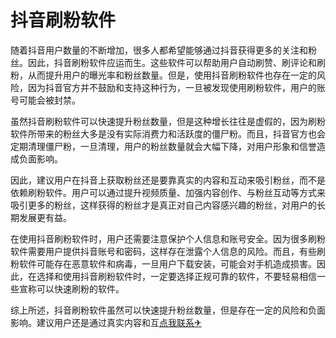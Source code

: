 # 抖音刷粉软件

随着抖音用户数量的不断增加，很多人都希望能够通过抖音获得更多的关注和粉丝。因此，抖音刷粉软件应运而生。这些软件可以帮助用户自动刷赞、刷评论和刷粉，从而提升用户的曝光率和粉丝数量。但是，使用抖音刷粉软件也存在一定的风险，因为抖音官方并不鼓励和支持这种行为，一旦被发现使用刷粉软件，用户的账号可能会被封禁。

虽然抖音刷粉软件可以快速提升粉丝数量，但是这种增长往往是虚假的，因为刷粉软件所带来的粉丝大多是没有实际消费力和活跃度的僵尸粉。而且，抖音官方也会定期清理僵尸粉，一旦清理，用户的粉丝数量就会大幅下降，对用户形象和信誉造成负面影响。

因此，建议用户在抖音上获取粉丝还是要靠真实的内容和互动来吸引粉丝，而不是依赖刷粉软件。用户可以通过提升视频质量、加强内容创作、与粉丝互动等方式来吸引更多的粉丝，这样获得的粉丝才是真正对自己内容感兴趣的粉丝，对用户的长期发展更有益。

在使用抖音刷粉软件时，用户还需要注意保护个人信息和账号安全。因为很多刷粉软件需要用户提供抖音账号和密码，这样存在泄露个人信息的风险。而且，有些刷粉软件可能存在恶意软件和病毒，一旦用户下载安装，可能会对手机造成损害。因此，在选择和使用抖音刷粉软件时，一定要选择正规可靠的软件，不要轻易相信一些宣称可以快速刷粉的软件。

综上所述，抖音刷粉软件虽然可以快速提升粉丝数量，但是存在一定的风险和负面影响。建议用户还是通过真实内容和互[点我联系✈](https://web.k02.cc)